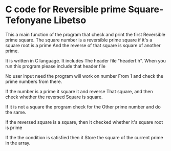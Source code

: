 # C code for Reversible prime Square-Tefonyane Libetso

This a main function of the program that
check and print the first Reversible prime
square. The square number is a reversible
prime square if it's a square root is a prime
And the reverse of that square is square of 
another prime.

It is written in C language. It includes
The header file "headerf.h". When you run this 
program please include that header file

No user input need the program will work on number 
From 1 and check the prime numbers from there.


If the number is a prime it square it and reverse
That square, and then check whether the reversed
Square is square.

If it is not a square the program check for the 
Other prime number and do the same.


If the reversed square is a square, then
It checked whether it's square root is prime

If the the condition is satisfied then it
Store the square of the current prime in the array.
